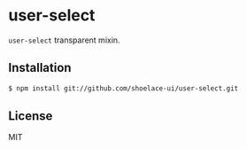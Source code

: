 # user-select

`user-select` transparent mixin.

## Installation

```sh
$ npm install git://github.com/shoelace-ui/user-select.git
```

## License

MIT
